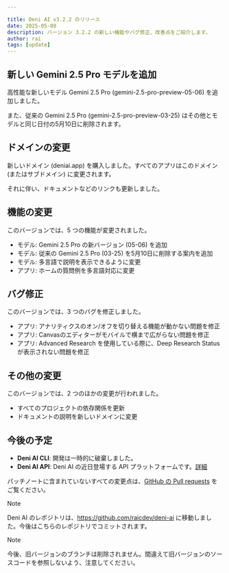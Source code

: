 ```yaml
---

title: Deni AI v3.2.2 のリリース
date: 2025-05-08
description: バージョン 3.2.2 の新しい機能やバグ修正、改善点をご紹介します。
author: rai
tags: [update]
---
```


## 新しい Gemini 2.5 Pro モデルを追加

高性能な新しいモデル Gemini 2.5 Pro (gemini-2.5-pro-preview-05-06) を追加しました。

また、従来の Gemini 2.5 Pro (gemini-2.5-pro-preview-03-25) はその他とモデルと同じ日付の5月10日に削除されます。

## ドメインの変更

新しいドメイン (deniai.app) を購入しました。すべてのアプリはこのドメイン (またはサブドメイン) に変更されます。

それに伴い、ドキュメントなどのリンクも更新しました。

## 機能の変更

このバージョンでは、5 つの機能が変更されました。

- モデル: Gemini 2.5 Pro の新バージョン (05-06) を追加
- モデル: 従来の Gemini 2.5 Pro (03-25) を5月10日に削除する案内を追加
- モデル: 多言語で説明を表示できるように変更
- アプリ: ホームの質問例を多言語対応に変更

## バグ修正

このバージョンでは、3 つのバグを修正しました。

- アプリ: アナリティクスのオン/オフを切り替える機能が動かない問題を修正
- アプリ: Canvasのエディターがモバイルで横まで広がらない問題を修正
- アプリ: Advanced Research を使用している際に、Deep Research Status が表示されない問題を修正

## その他の変更

このバージョンでは、2 つのほかの変更が行われました。

- すべてのプロジェクトの依存関係を更新
- ドキュメントの説明を新しいドメインに変更

## 今後の予定

- **Deni AI CLI**: 開発は一時的に破棄しました。
- **Deni AI API**: Deni AI の近日登場する API プラットフォームです。[詳細](/ja/blog/posts/deni-ai-api-preview)

パッチノートに含まれていないすべての変更点は、[GitHub の Pull requests](https://github.com/raicdev/deni-ai/pull/37) をご覧ください。

> [!NOTE]
> Deni AI のレポジトリは、https://github.com/raicdev/deni-ai に移動しました。今後はこちらのレポジトリでコミットされます。

> [!NOTE]
> 今後、旧バージョンのブランチは削除されません。間違えて旧バージョンのソースコードを参照しないよう、注意してください。
